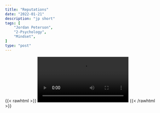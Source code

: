 ```yaml
---
title: "Reputations"
date: "2022-01-21"
description: "jp short"
tags: [
    "Jordan Peterson",
    "2-Psychology",
    "Mindset",
]
type: "post"
---
```

{{< rawhtml >}}
    <video width="auto" height="auto" controls>
        <source src="https://clips.dev00ps.com/Jordan%20Peterson/reputations.mp4" type="video/mp4"> 
    </video>
{{< /rawhtml >}}